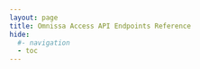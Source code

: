 ```yaml
---
layout: page
title: Omnissa Access API Endpoints Reference
hide:
  #- navigation
  - toc
---
```


<swagger-ui src="openapi.json"/>
